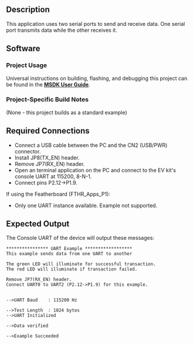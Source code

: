 ## Description

This application uses two serial ports to send and receive data.  One serial port transmits data while the other receives it.

## Software

### Project Usage

Universal instructions on building, flashing, and debugging this project can be found in the **[MSDK User Guide](https://analogdevicesinc.github.io/msdk/USERGUIDE/)**.

### Project-Specific Build Notes

(None - this project builds as a standard example)

## Required Connections

-   Connect a USB cable between the PC and the CN2 (USB/PWR) connector.
-   Install JP8(TX_EN) header.
-   Remove JP7(RX_EN) header.
-   Open an terminal application on the PC and connect to the EV kit's console UART at 115200, 8-N-1.
-   Connect pins P2.12->P1.9.

If using the Featherboard (FTHR\_Apps\_P1):
-   Only one UART instance available. Example not supported.

## Expected Output

The Console UART of the device will output these messages:

```
**************** UART Example ******************
This example sends data from one UART to another

The green LED will illuminate for successful transaction.
The red LED will illuminate if transaction failed.

Remove JP7(RX_EN) header.
Connect UART0 to UART2 (P2.12->P1.9) for this example.


-->UART Baud    : 115200 Hz

-->Test Length  : 1024 bytes
-->UART Initialized

-->Data verified

-->Example Succeeded
```
